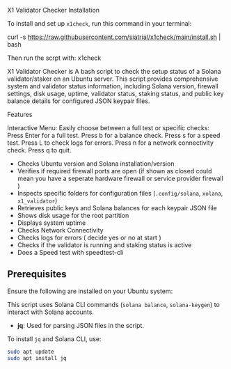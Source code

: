 X1 Validator Checker Installation

To install and set up `x1check`, run this command in your terminal:

curl -s https://raw.githubusercontent.com/siatrial/x1check/main/install.sh | bash


Then run the scrpt with: x1check

X1 Validator Checker is
A bash script to check the setup status of a Solana validator/staker on an Ubuntu server. 
This script provides comprehensive system and validator status information, 
including Solana version, firewall settings, disk usage, uptime, 
validator status, staking status, and public key balance details for configured JSON keypair files.

Features

Interactive Menu: Easily choose between a full test or specific checks:
Press Enter for a full test.
Press b for a balance check.
Press s for a speed test.
Press L to check logs for errors.
Press n for a network connectivity check.
Press q to quit.

- Checks Ubuntu version and Solana installation/version
- Verifies if required firewall ports are open (if shown as closed could mean you have a seperate hardware firewall or service provider firewall )
- Inspects specific folders for configuration files (`.config/solana`, `xolana`, `x1_validator`)
- Retrieves public keys and Solana balances for each keypair JSON file
- Shows disk usage for the root partition
- Displays system uptime
- Checks Network Connectivity
- Checks logs for errors ( decide yes or no at start )
- Checks if the validator is running and staking status is active
- Does a Speed test with speedtest-cli

## Prerequisites

Ensure the following are installed on your Ubuntu system:

This script uses Solana CLI commands (`solana balance`, `solana-keygen`) to interact with Solana accounts.
- **jq**: Used for parsing JSON files in the script.

To install `jq` and Solana CLI, use:
```bash
sudo apt update
sudo apt install jq
